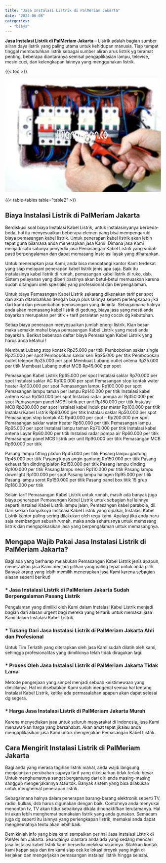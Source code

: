 ```yaml
---
title: "Jasa Instalasi Listrik di PalMeriam Jakarta"
date: "2024-06-08"
categories: 
  - "biaya"
---
```


**Jasa Instalasi Listrik di PalMeriam Jakarta** – Listrik adalah bagian sumber aliran daya listrik yang paling utama untuk kehidupan manusia. Tiap tempat tinggal membutuhkan listrik sebagai sumber aliran arus listrik yg teramat penting, beberapa diantaranya semisal pengaplikasian lampu, televise, mesin cuci, dan kelengkapan lainnya yang menggunakan listrik.

{{< toc >}}

![Jasa Instalasi Listrik di PalMeriam Jakarta](/images/instalasi-listrik-murah19.png)

{{< table-tables table="table2" >}}

## Biaya Instalasi Listrik di PalMeriam Jakarta

Berdiskusi soal biaya Instalasi Kabel Listrik, untuk instalasinyanya berbeda-beda, hal itu menyesuaikan beberapa elemen yang bisa mempengaruhi biaya pemasangan kabel listrik. Untuk penerapan kabel listrik akan lebih tepat guna bilamana anda menerapkan jasa Kami. Dimana jasa Kami menjadi satu satunya penyedia jasa Pemasangan Kabel Listrik yang sudah pasti berpengalaman dan dapat memasang Instalasi layak yang diharapkan.

Untuk menerapkan jasa Kami, anda bisa mendatangi kantor Kami terdekat yang siap melayani penerapan kabel listrik jenis apa saja. Baik itu instalasinya kabel listrik di rumah, pemasangan kabel listrik di ruko, dsb. Sistem pelayanan yang diberi pastinya akan betul-betul memuaskan karena sudah ditangani oleh spesialis yang professional dan berpengalaman.

Untuk biaya Pemasangan Kabel Listrik sekarang dikenakan tarif per spot dan akan ditambahkan dengan biaya plus lainnya seperti perlengkapan jika dari kami dan penambahan pemasangan yang diminta. Sebagaimana halnya anda akan memasang kabel listrik di gedung, biaya jasa yang mesti anda bayarkan merupakan per titik + tarif peralatan yang cocok dg kebutuhan.

Setiap biaya penerapan menyesuaikan jumlah energi listrik. Kian besar maka semakin mahal biaya pemasangan Kabel Listrik yang mesti anda bayarkan. Berikut beberapa daftar biaya Pemasangan Kabel Listrik yang harus anda ketahui !

Membuat Lubang stop kontak Rp25.000 per titik Pembobokan saklar single Rp25.000 per spot Pembobokan saklar seri Rp25.000 per titik Pembobokan outlet telepon Rp25.000 per spot Membuat Lubang outlet antena Rp25.000 per titik Membuat Lubang outlet MCB Rp45.000 per spot

Pemasangan Kabel Listrik Rp65.000 per spot Instalasi saklar Rp70.000 per spot Instalasi saklar AC Rp100.000 per spot Pemasangan stop kontak water heater Rp100.000 per spot Pemasangan lampu Rp100.000 per spot Pemasangan lampu taman per lampu Rp140.000 per titik Instalasi kabel antena Kaca Rp150.000 per spot Instalasi radar pompa air Rp150.000 per spot Pemasangan panel MCB listrik per unit Rp180.000 per titik Instalasi MCB Rp280.000 per spot Instalasi kabel induk per meter Rp100.000 per titik Instalasi Kabel Listrik Rp60.000 per titik Instalasi saklar Rp50.000 per spot Pemasangan stop kontak AC Rp40.000 per spot – Rp200.000 per spot Pemasangan saklar water heater Rp50.000 per titik Pemasangan lampu Rp65.000 per spot Instalasi lampu taman Rp70.000 per titik Instalasi kabel antena Layar Rp60.000 per titik Instalasi radar pompa air Rp60.000 per titik Pemasangan panel MCB listrik per unit Rp90.000 per titik Pemasangan MCB Rp60.000 per titik

Pasang lampu fitting plafon Rp45.000 per titik Pasang lampu gantung Rp45.000 per titik Pasang kipas angin gantung Rp150.000 per titik Pasang exhaust fan dinding/plafon Rp150.000 per titik Pasang lampu dinding Rp100.000 per titik Pasang lampu neon Rp110.000 per titik Pasang lampu downlight Rp100.000 per spot Pasang lampu halogen Rp95.000 per titik Pasang lampu sorot Rp150.000 per titik Pasang panel box titik 15 grup Rp180.000 per titik

Selain tarif Pemasangan Kabel Listrik untuk rumah, masih ada banyak juga biaya penerapan Pemasangan Kabel Listrik untuk sebagian hal lainnya seperti Instalasi Kabel Listrik lampu jalan, Pemasangan kabel parabola, dll. Dari sekian banyaknya Instalasi Kabel Listrik yang dipakai, Instalasi Kabel Listrik kantor paling sering dilakukan oleh regu kami. Apalagi jika anda baru saja membangun sebuah rumah, maka anda seharusnya untuk memasang listrik dan mengaplikasikan jasa yang berpengalaman untuk memasangnya.

## Mengapa Wajib Pakai Jasa Instalasi Listrik di PalMeriam Jakarta?

Bagi ada yang berharap melakukan Pemasangan Kabel Listrik jenis apapun, menerapkan jasa Kami menjadi pilihan yang paling tepat untuk anda pilih. Banyak orang yang lebih memilih menerapkan jasa Kami karena sebagian alasan seperti berikut!

### \* Jasa Instalasi Listrik di PalMeriam Jakarta Sudah Berpengalaman Pasang Listrik

Pengalaman yang dimiliki oleh Kami dalam Instalasi Kabel Listrik menjadi bagian dari alasan urgent bagi mereka yang tertarik untuk memakai jasa Kami dalam Instalasi Kabel Listrik.

### \* Tukang Dari Jasa Instalasi Listrik di PalMeriam Jakarta Ahli dan Profesional

Untuk Tim Terlatih yang diterapkan oleh jasa Kami sudah dilatih oleh kami, sehingga profesionalitas yang dimilikinya telah tidak diragukan lagi.

### \* Proses Oleh Jasa Instalasi Listrik di PalMeriam Jakarta Tidak Lama

Metode pengerjaan yang simpel menjadi sebuah keistimewaan yang dimilikinya. Hal ini disebabkan Kami sudah mengenal semua hal tentang Instalasi Kabel Listrik, ketika ada permasalahan apapun akan dapat selesai dg segera.

### \* Harga Jasa Instalasi Listrik di PalMeriam Jakarta Murah

Karena menyediakan jasa untuk seluruh masyarakat di Indonesia, jasa Kami menawarkan harga yang bersahabat. Akan amat tepat jikalau anda mengaplikasikan jasa Kami untuk mengerjakan Pemasangan Kabel Listrik.

## Cara Mengirit Instalasi Listrik di PalMeriam Jakarta


Bagi anda yang merasa tagihan listrik mahal, anda wajib langsung menjalankan perubahan supaya tarif yang dikeluarkan tidak terlalu besar. Untuk menghematnya sangat bergantung dari diri anda masing-masing sanggup mengerjakannya atau tdk. Banyak sistem yang bisa dilakukan untuk menghemat penerapan listrik.

Sebagaimana halnya dalam penerapan barang-barang elektronik seperti TV, radio, kulkas, dsb harus digunakan dengan baik. Contohnya anda menyukai menonton tv, TV akan tidur sebaiknya dikala dinonaktifkan terutamanya. Hal ini akan lebih menghemat pemakaian listrik yang anda gunakan. Semacam juga dg seperti itu lainnya yang perlengkapan listrik, memakai anda dapat menghematnya tentu akan lebih baik.

Demikinlah info yang bisa kami sampaikan perihal Jasa Instalasi Listrik di PalMeriam Jakarta. Seandainya diantara anda ada yang sedang mencari jasa Instalasi kabel listrik kami bersedia melaksanakannya. Silahkan kontak kami kapan saja dan tim kami siap cek ke lokasi proyek yang ingin di kerjakan dan mengerjakan pemasangan instalasi listrik hingga selesai.

